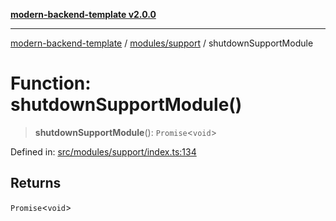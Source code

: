 [**modern-backend-template v2.0.0**](../../../README.md)

***

[modern-backend-template](../../../modules.md) / [modules/support](../README.md) / shutdownSupportModule

# Function: shutdownSupportModule()

> **shutdownSupportModule**(): `Promise`\<`void`\>

Defined in: [src/modules/support/index.ts:134](https://github.com/maemreyo/saas-4cus-nodejs/blob/1a77de11cd6eaefe66c31c7f5de281673fc25ce5/src/modules/support/index.ts#L134)

## Returns

`Promise`\<`void`\>
